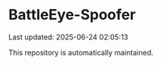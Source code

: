 # BattleEye-Spoofer

Last updated: 2025-06-24 02:05:13

This repository is automatically maintained.

